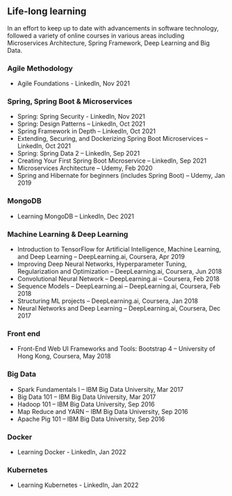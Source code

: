 ## Life-long learning
In an effort to keep up to date with advancements in software technology, followed a variety of online courses in various areas including Microservices Architecture, Spring Framework, Deep Learning and Big Data.

### Agile Methodology
 - Agile Foundations - LinkedIn, Nov 2021

### Spring, Spring Boot & Microservices
- Spring: Spring Security - LinkedIn, Nov 2021
- Spring: Design Patterns – LinkedIn, Oct 2021
- Spring Framework in Depth – LinkedIn, Oct 2021
- Extending, Securing, and Dockerizing Spring Boot Microservices – LinkedIn, Oct 2021
- Spring: Spring Data 2 – LinkedIn, Sep 2021
- Creating Your First Spring Boot Microservice – LinkedIn, Sep 2021
- Microservices Architecture – Udemy, Feb 2020
- Spring and Hibernate for beginners (includes Spring Boot) – Udemy, Jan 2019

### MongoDB
- Learning MongoDB – LinkedIn, Dec 2021

### Machine Learning & Deep Learning
- Introduction to TensorFlow for Artificial Intelligence, Machine Learning, and Deep Learning – DeepLearning.ai, Coursera, Apr 2019
- Improving Deep Neural Networks, Hyperparameter Tuning, Regularization and Optimization – DeepLearning.ai, Coursera, Jun 2018
- Convolutional Neural Network – DeepLearning.ai – Coursera, Feb 2018
- Sequence Models – DeepLearning.ai – DeepLearning.ai, Coursera, Feb 2018
- Structuring ML projects – DeepLearning.ai, Coursera, Jan 2018
- Neural Networks and Deep Learning – DeepLearning.ai, Coursera, Dec 2017

### Front end
- Front-End Web UI Frameworks and Tools: Bootstrap 4 – University of Hong Kong, Coursera, May 2018

### Big Data
- Spark Fundamentals I – IBM Big Data University, Mar 2017
- Big Data 101 – IBM Big Data University, Mar 2017
- Hadoop 101 – IBM Big Data University, Sep 2016
- Map Reduce and YARN – IBM Big Data University, Sep 2016
- Apache Pig 101 – IBM Big Data University, Sep 2016

### Docker
 - Learning Docker - LinkedIn, Jan 2022

### Kubernetes
 - Learning Kubernetes - LinkedIn, Jan 2022
